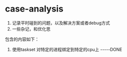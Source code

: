 # case-analysis
1. 记录平时碰到的问题，以及解决方案或者debug方式
2. 一些杂记，和优化思

包含的内容如下：
1. 使用taskset 对特定的进程绑定到特定的cpu上 -----DONE

